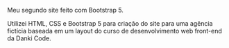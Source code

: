 Meu segundo site feito com Bootstrap 5.

Utilizei HTML, CSS e Bootstrap 5 para criação do site para uma agência fictícia baseada em um layout do curso de desenvolvimento web front-end da Danki Code.
